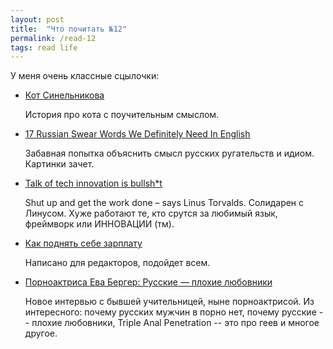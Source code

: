 ```yaml
---
layout: post
title:  "Что почитать №12"
permalink: /read-12
tags: read life
---
```


У меня очень классные сцылочки:

- [Кот Синельникова](http://us9.campaign-archive1.com/?u=89138ced008e0282fe335b3a8&id=911c7f8488&e=c80acefd3a)

  История про кота с поучительным смыслом.

- [17 Russian Swear Words We Definitely Need In English](https://www.buzzfeed.com/karstenschmehl/fucking-bottom?utm_term=.kl41Vdpl7x#.nuA3r6aRVK)

  Забавная попытка объяснить смысл русских ругательств и идиом. Картинки зачет.

- [Talk of tech innovation is bullsh*t](http://www.theregister.co.uk/2017/02/15/think_different_shut_up_and_work_harder_says_linus_torvalds/)

  Shut up and get the work done – says Linus Torvalds. Солидарен с Линусом. Хуже
  работают те, кто срутся за любимый язык, фреймворк или ИННОВАЦИИ (тм).

- [Как поднять себе зарплату](http://us9.campaign-archive1.com/?u=89138ced008e0282fe335b3a8&id=ed48b70727&e=c80acefd3a)

  Написано для редакторов, подойдет всем.

- [Порноактриса Ева Бергер: Русские — плохие любовники](https://snob.ru/selected/entry/120628)

  Новое интервью с бывшей учительницей, ныне порноактрисой. Из интересного:
  почему русских мужчин в порно нет, почему русские -- плохие любовники, Triple
  Anal Penetration -- это про геев и многое другое.
